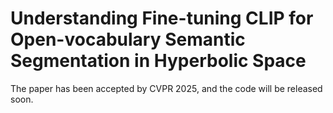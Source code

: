 # Understanding Fine-tuning CLIP for Open-vocabulary Semantic Segmentation in Hyperbolic Space
The paper has been accepted by CVPR 2025, and the code will be released soon.
